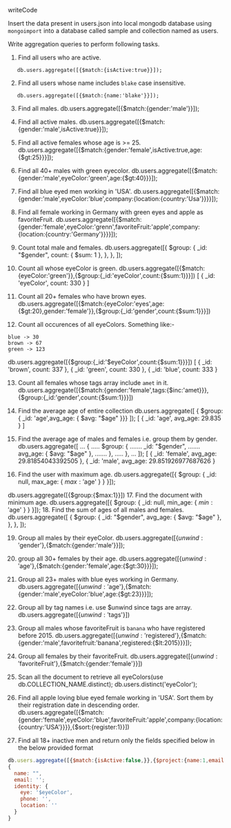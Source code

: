 writeCode

Insert the data present in users.json into local mongodb database using `mongoimport` into a database called sample and collection named as users.

Write aggregation queries to perform following tasks.

1. Find all users who are active.

```
   db.users.aggregate([{$match:{isActive:true}}]);
```

2. Find all users whose name includes `blake` case insensitive.

```
   db.users.aggregate([{$match:{name:'blake'}}]);
```

3. Find all males.
   db.users.aggregate([{$match:{gender:'male'}}]);
4. Find all active males.
   db.users.aggregate([{$match:{gender:'male',isActive:true}}]);

5. Find all active females whose age is >= 25.
   db.users.aggregate([{$match:{gender:'female',isActive:true,age:{$gt:25}}}]);

6. Find all 40+ males with green eyecolor.
   db.users.aggregate([{$match:{gender:'male',eyeColor:'green',age:{$gt:40}}}]);

7. Find all blue eyed men working in 'USA'.
   db.users.aggregate([{$match:{gender:'male',eyeColor:'blue',company:{location:{country:'Usa'}}}}]);

8. Find all female working in Germany with green eyes and apple as favoriteFruit.
   db.users.aggregate([{$match:{gender:'female',eyeColor:'grenn',favoriteFruit:'apple',company:{location:{country:'Germany'}}}}]);

9. Count total male and females.
   db.users.aggregate([{ $group: {
   _id: "$gender",
   count: { $sum: 1 },
   },
   },
   ]);

10. Count all whose eyeColor is green.
    db.users.aggregate([{$match:{eyeColor:'green'}},{$group:{_id:'eyeColor',count:{$sum:1}}}])
    [ { _id: 'eyeColor', count: 330 } ]

11. Count all 20+ females who have brown eyes.
    db.users.aggregate([{$match:{eyeColor:'eyes',age:{$gt:20},gender:'female'}},{$group:{_id:'gender',count:{$sum:1}}}])
12. Count all occurences of all eyeColors.
    Something like:-

```
blue -> 30
brown -> 67
green -> 123
```

db.users.aggregate([{$group:{_id:'$eyeColor',count:{$sum:1}}}])
[
{ \_id: 'brown', count: 337 },
{ \_id: 'green', count: 330 },
{ \_id: 'blue', count: 333 }

13. Count all females whose tags array include `amet` in it.
    db.users.aggregate([{$match:{gender:'female',tags:{$inc:'amet}}},{$group:{_id:'gender',count:{$sum:1}}}])

14. Find the average age of entire collection
    db.users.aggregate([ { $group: { _id: 'age',avg_age: { $avg: "$age" }}} ]);
    [ { _id: 'age', avg_age: 29.835 } ]

15. Find the average age of males and females i.e. group them by gender.
    db.users.aggregate([
    ... {
    ..... $group: {
    ....... _id: "$gender",
    ....... avg_age: { $avg: "$age" },
    ....... },
    ..... },
    ... ]);
    [
    { \_id: 'female', avg_age: 29.81854043392505 },
    { \_id: 'male', avg_age: 29.851926977687626 }

16. Find the user with maximum age.
    db.users.aggregate([{ $group: { _id: null, max_age: { $max: '$age' } } }]);

db.users.aggregate([{$group:{$max:1}}]) 17. Find the document with minimum age.
db.users.aggregate([{ $group: { _id: null, min_age: { $min: '$age' } } }]); 18. Find the sum of ages of all males and females.
db.users.aggregate([
{
$group: {
_id: "$gender",
avg_age: { $avg: "$age" },
},
},
]);

19. Group all males by their eyeColor.
    db.users.aggregate([{$unwind:'$gender'},{$match:{gender:'male'}}]);
20. group all 30+ females by their age.
    db.users.aggregate([{$unwind:'$age'},{$match:{gender:'female',age:{$gt:30}}}]);
21. Group all 23+ males with blue eyes working in Germany.
    db.users.aggregate([{$unwind:'$age'},{$match:{gender:'male',eyeColor:'blue',age:{$gt:23}}}]);
22. Group all by tag names i.e. use \$unwind since tags are array.
    db.users.aggregate([{$unwind:'$tags'}])
23. Group all males whose favoriteFruit is `banana` who have registered before 2015.
    db.users.aggregate([{$unwind:'$registered'},{$match:{gender:'male',favoritefruit:'banana',registered:{$lt:2015}}}]);
24. Group all females by their favoriteFruit.
    db.users.aggregate([{$unwind:'$favoriteFruit'},{$match:{gender:'female'}}])

25. Scan all the document to retrieve all eyeColors(use db.COLLECTION_NAME.distinct);
    db.users.distinct('eyeColor');
26. Find all apple loving blue eyed female working in 'USA'. Sort them by their registration date in descending order.
    db.users.aggregate([{$match:{gender:'female',eyeColor:'blue',favoriteFruit:'apple',company:{location:{country:'USA'}}}},{$sort:{register:1}}])

27. Find all 18+ inactive men and return only the fields specified below in the below provided format

```js
db.users.aggregate([{$match:{isActive:false,}},{$project:{name:1,email:1,identity:{eye:'$eyeColor',phone:'$company.phone',location:'$company.location.country'}}}])
{
  name: "",
  email: '';
  identity: {
    eye: '$eyeColor',
    phone: '',
    location: ''
  }
}
```
